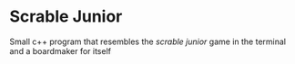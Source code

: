 # Scrable Junior

Small c++ program that resembles the *scrable junior* game in the terminal and a boardmaker for itself